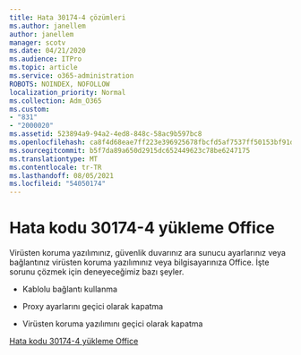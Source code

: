 ```yaml
---
title: Hata 30174-4 çözümleri
ms.author: janellem
author: janellem
manager: scotv
ms.date: 04/21/2020
ms.audience: ITPro
ms.topic: article
ms.service: o365-administration
ROBOTS: NOINDEX, NOFOLLOW
localization_priority: Normal
ms.collection: Adm_O365
ms.custom:
- "831"
- "2000020"
ms.assetid: 523894a9-94a2-4ed8-848c-58ac9b597bc8
ms.openlocfilehash: ca8f4d68eae7ff223e396925678fbcfd5af7537ff50153bf91d35ed04b41b554
ms.sourcegitcommit: b5f7da89a650d2915dc652449623c78be6247175
ms.translationtype: MT
ms.contentlocale: tr-TR
ms.lasthandoff: 08/05/2021
ms.locfileid: "54050174"
---
```

# <a name="error-code-30174-4-when-installing-office"></a>Hata kodu 30174-4 yükleme Office

Virüsten koruma yazılımınız, güvenlik duvarınız ara sunucu ayarlarınız veya bağlantınız virüsten koruma yazılımınız veya bilgisayarınıza Office. İşte sorunu çözmek için deneyeceğimiz bazı şeyler.
  
- Kablolu bağlantı kullanma

- Proxy ayarlarını geçici olarak kapatma

- Virüsten koruma yazılımını geçici olarak kapatma

[Hata kodu 30174-4 yükleme Office](https://support.office.com/article/5d5551db-266f-47b3-93fc-d51c2e8f4c0b?wt.mc_id=Alchemy_ClientDIA)
  